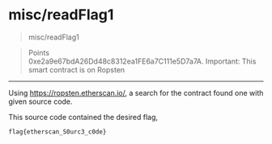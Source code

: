 # misc/readFlag1

>misc/readFlag1

> Points\
>0xe2a9e67bdA26Dd48c8312ea1FE6a7C111e5D7a7A. Important: This smart contract is on Ropsten

***

Using https://ropsten.etherscan.io/, a search for the contract found one with given source code.

This source code contained the desired flag,

```
flag{etherscan_S0urc3_c0de}
```
